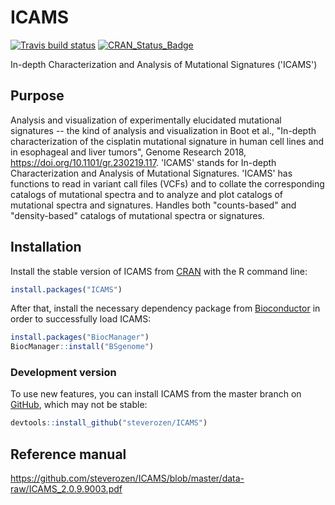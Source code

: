 
<!-- README.md is generated from README.Rmd. Please edit that file -->
ICAMS
=====

<!-- badges: start -->
[![Travis build status](https://travis-ci.org/steverozen/ICAMS.svg?branch=master)](https://travis-ci.org/steverozen/ICAMS) [![CRAN\_Status\_Badge](http://www.r-pkg.org/badges/version/ICAMS)](https://cran.r-project.org/package=ICAMS)

<!-- badges: end -->
In-depth Characterization and Analysis of Mutational Signatures ('ICAMS')

Purpose
-------

Analysis and visualization of experimentally elucidated mutational signatures -- the kind of analysis and visualization in Boot et al., "In-depth characterization of the cisplatin mutational signature in human cell lines and in esophageal and liver tumors", Genome Research 2018, <https://doi.org/10.1101/gr.230219.117>. 'ICAMS' stands for In-depth Characterization and Analysis of Mutational Signatures. 'ICAMS' has functions to read in variant call files (VCFs) and to collate the corresponding catalogs of mutational spectra and to analyze and plot catalogs of mutational spectra and signatures. Handles both "counts-based" and "density-based" catalogs of mutational spectra or signatures.

Installation
------------

Install the stable version of ICAMS from [CRAN](https://cran.r-project.org/) with the R command line:

``` r
install.packages("ICAMS")
```

After that, install the necessary dependency package from [Bioconductor](https://www.bioconductor.org/) in order to successfully load ICAMS:

``` r
install.packages("BiocManager")
BiocManager::install("BSgenome")
```

### Development version

To use new features, you can install ICAMS from the master branch on [GitHub](https://github.com/), which may not be stable:

``` r
devtools::install_github("steverozen/ICAMS")
```

Reference manual
----------------

<https://github.com/steverozen/ICAMS/blob/master/data-raw/ICAMS_2.0.9.9003.pdf>
